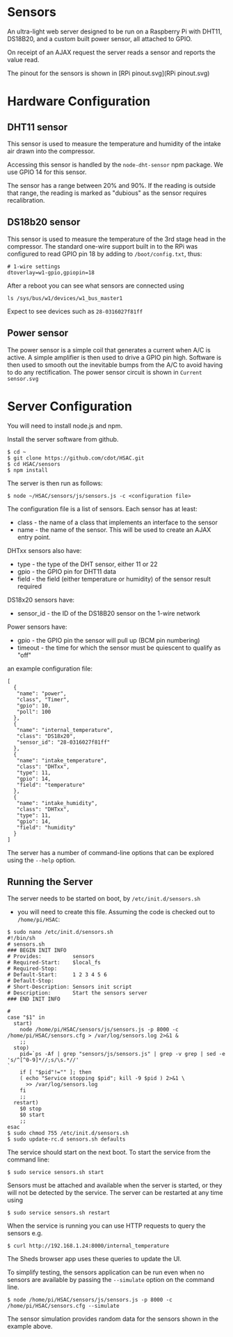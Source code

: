 # Sensors

An ultra-light web server designed to be run on a Raspberry Pi with
DHT11, DS18B20, and a custom built power sensor, all attached to GPIO.

On receipt of an AJAX request the server reads a sensor and reports the
value read.

The pinout for the sensors is shown in [RPi pinout.svg](RPi pinout.svg)

# Hardware Configuration

## DHT11 sensor

This sensor is used to measure the temperature and humidity of the
intake air drawn into the compressor.

Accessing this sensor is handled by the `node-dht-sensor` npm package. We use GPIO 14 for this sensor.

The sensor has a range between 20% and 90%. If the reading is outside that
range, the reading is marked as "dubious" as the sensor requires recalibration.

## DS18b20 sensor

This sensor is used to measure the temperature of the 3rd stage head
in the compressor. The standard one-wire support built in to the RPi
was configured to read GPIO pin 18 by adding to `/boot/config.txt`,
thus:
```
# 1-wire settings
dtoverlay=w1-gpio,gpiopin=18
```
After a reboot you can see what sensors are connected using 
```
ls /sys/bus/w1/devices/w1_bus_master1
```
Expect to see devices such as `28-0316027f81ff`

## Power sensor
The power sensor is a simple coil that generates a current when A/C is
active. A simple amplifier is then used to drive a GPIO pin high. Software
is then used to smooth out the inevitable bumps from the A/C to avoid having
to do any rectification. The power sensor circuit is shown in
`Current sensor.svg`

# Server Configuration
You will need to install node.js and npm.

Install the server software from github.
```
$ cd ~
$ git clone https://github.com/cdot/HSAC.git
$ cd HSAC/sensors
$ npm install
```
The server is then run as follows:
```
$ node ~/HSAC/sensors/js/sensors.js -c <configuration file>
```
The configuration file is a list of sensors. Each sensor has
at least:
* class - the name of a class that implements an interface to the sensor
* name - the name of the sensor. This will be used to create an AJAX
entry point.

DHTxx sensors also have:
* type - the type of the DHT sensor, either 11 or 22
* gpio - the GPIO pin for DHT11 data
* field - the field (either temperature or humidity) of the sensor result
  required

DS18x20 sensors have:
* sensor_id - the ID of the DS18B20 sensor on the 1-wire network

Power sensors have:
* gpio - the GPIO pin the sensor will pull up (BCM pin numbering)
* timeout - the time for which the sensor must be quiescent to qualify as "off"

an example configuration file:
```
[
  {
   "name": "power",
   "class", "Timer",
   "gpio": 10,
   "poll": 100
  },
  {
   "name": "internal_temperature",
   "class": "DS18x20",
   "sensor_id": "28-0316027f81ff"
  },
  {
   "name": "intake_temperature",
   "class": "DHTxx",
   "type": 11,
   "gpio": 14,
   "field": "temperature"
  },
  {
   "name": "intake_humidity",
   "class": "DHTxx",
   "type": 11,
   "gpio": 14,
   "field": "humidity"
  }
]
```
The server has a number of command-line options that can be explored
using the `--help` option.

## Running the Server
The server needs to be started on boot, by `/etc/init.d/sensors.sh`
- you will need to create this file. Assuming the code is checked out to
`/home/pi/HSAC`:

```
$ sudo nano /etc/init.d/sensors.sh
#!/bin/sh
# sensors.sh
### BEGIN INIT INFO
# Provides:          sensors
# Required-Start:    $local_fs
# Required-Stop:
# Default-Start:     1 2 3 4 5 6
# Default-Stop:      
# Short-Description: Sensors init script
# Description:       Start the sensors server
### END INIT INFO

#
case "$1" in
  start)
    node /home/pi/HSAC/sensors/js/sensors.js -p 8000 -c /home/pi/HSAC/sensors.cfg > /var/log/sensors.log 2>&1 &
    ;;
  stop)
    pid=`ps -Af | grep "sensors/js/sensors.js" | grep -v grep | sed -e 's/^[^0-9]*//;s/\s.*//'
`
    if [ "$pid"!="" ]; then
	( echo "Service stopping $pid"; kill -9 $pid ) 2>&1 \
	  >> /var/log/sensors.log
    fi
    ;;
  restart)
    $0 stop
    $0 start
    ;;
esac
$ sudo chmod 755 /etc/init.d/sensors.sh
$ sudo update-rc.d sensors.sh defaults
```
The service should start on the next boot. To start the service from
the command line:
```
$ sudo service sensors.sh start
```
Sensors must be attached and available when the server is started, or they will
not be detected by the service. The server can be restarted at any time using
```
$ sudo service sensors.sh restart
```
When the service is running you can use HTTP requests to query the sensors e.g.
```
$ curl http://192.168.1.24:8000/internal_temperature
```
The Sheds browser app uses these queries to update the UI.

To simplify testing, the sensors application can be run even when no sensors are available by passing the `--simulate` option on the command line.
```
$ node /home/pi/HSAC/sensors/js/sensors.js -p 8000 -c /home/pi/HSAC/sensors.cfg --simulate
```
The sensor simulation provides random data for the sensors shown in the example above.
